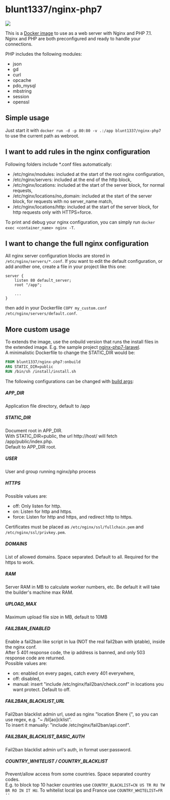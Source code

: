 # blunt1337/nginx-php7

[![](https://images.microbadger.com/badges/image/blunt1337/nginx-php7.svg)](https://microbadger.com/images/blunt1337/nginx-php7)

This is a [Docker image](https://www.docker.com/) to use as a web server with Nginx and PHP 7.1.  
Nginx and PHP are both preconfigured and ready to handle your connections.

PHP includes the following modules:
* json
* gd
* curl
* opcache
* pdo_mysql
* mbstring
* session
* openssl

## Simple usage
Just start it with `docker run -d -p 80:80 -v .:/app blunt1337/nginx-php7 ` to use the current path as webroot.

## I want to add rules in the nginx configuration
Following folders include *.conf files automatically:
- /etc/nginx/modules: included at the start of the root nginx configuration,
- /etc/nginx/servers: included at the end of the http block,
- /etc/nginx/locations: included at the start of the server block, for normal requests,
- /etc/nginx/locations/no_domain: included at the start of the server block, for requests with no server_name match,
- /etc/nginx/locations/http: included at the start of the server block, for http requests only with HTTPS=force.

To print and debug your nginx configuration, you can simply run `docker exec <container_name> nginx -T`.

## I want to change the full nginx configuration
All nginx server configuration blocks are stored in `/etc/nginx/servers/*.conf`. If you want to edit the default configuration, or add another one, create a file in your project like this one:
```Nginx
server {
	listen 80 default_server;
	root "/app";
	
	...
}
```
then add in your Dockerfile `COPY my_custom.conf /etc/nginx/servers/default.conf`.

## More custom usage
To extends the image, use the onbuild version that runs the install files in the extended image. E.g. the sample project [nginx-php7-laravel](https://github.com/blunt1337/docker-alpine-nginx-php7-laravel).  
A minimalistic Dockerfile to change the STATIC_DIR would be:
```dockerfile
FROM blunt1337/nginx-php7:onbuild
ARG STATIC_DIR=public
RUN /bin/sh /install/install.sh
```

The following configurations can be changed with [build args](https://docs.docker.com/compose/compose-file/#args):

##### APP_DIR
Application file directory, default to /app

##### STATIC_DIR
Document root in APP_DIR.  
With STATIC_DIR=public, the url http://host/ will fetch /app/public/index.php.  
Default to APP_DIR root.

##### USER
User and group running nginx/php process

##### HTTPS
Possible values are:
- off: Only listen for http.
- on: Listen for http and https.
- force: Listen for http and https, and redirect http to https.

Certificates must be placed as `/etc/nginx/ssl/fullchain.pem` and  `/etc/nginx/ssl/privkey.pem`.

##### DOMAINS
List of allowed domains. Space separated. Default to all. Required for the https to work.

##### RAM
Server RAM in MB to calculate worker numbers, etc. Be default it will take the builder's machine max RAM.

##### UPLOAD_MAX
Maximum upload file size in MB, default to 10MB

##### FAIL2BAN_ENABLED
Enable a fail2ban like script in lua (NOT the real fail2ban with iptable), inside the nginx conf.  
After 5 401 response code, the ip address is banned, and only 503 response code are returned.  
Possible values are:
- on: enabled on every pages, catch every 401 everywhere,
- off: disabled,
- manual: insert "include /etc/nginx/fail2ban/check.conf" in locations you want protect.
Default to off.

##### FAIL2BAN_BLACKLIST_URL
Fail2ban blacklist admin url, used as nginx "location $here {", so you can use regex, e.g. "~ /bl[ao]cklist".  
To insert it manually: "include /etc/nginx/fail2ban/api.conf".

##### FAIL2BAN_BLACKLIST_BASIC_AUTH
Fail2ban blacklist admin url's auth, in format user:password.

##### COUNTRY_WHITELIST / COUNTRY_BLACKLIST
Prevent/allow access from some countries. Space separated country codes.  
E.g. to block top 10 hacker countries use `COUNTRY_BLACKLIST=CN US TR RU TW BR RO IN IT HU`. To whitelist local ips and France use `COUNTRY_WHITELIST=FR ''`
